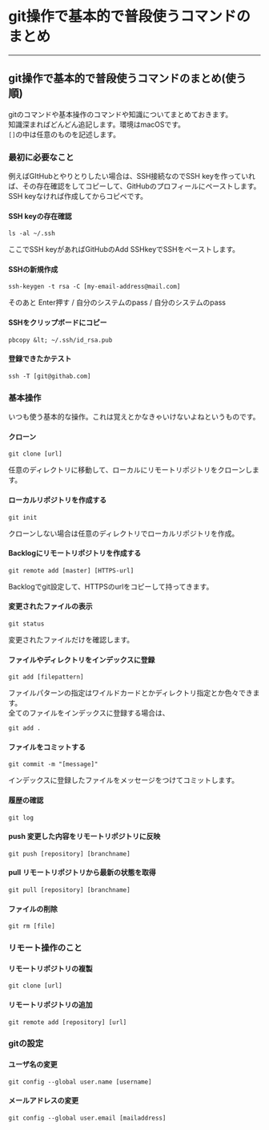 # git操作で基本的で普段使うコマンドのまとめ

- - -




## git操作で基本的で普段使うコマンドのまとめ(使う順)

gitのコマンドや基本操作のコマンドや知識についてまとめておきます。  
知識深まればどんどん追記します。環境はmacOSです。  
`[]`の中は任意のものを記述します。




### 最初に必要なこと

例えばGItHubとやりとりしたい場合は、SSH接続なのでSSH keyを作っていれば、その存在確認をしてコピーして、GitHubのプロフィールにペーストします。
SSH keyなければ作成してからコピペです。


#### SSH keyの存在確認

`ls -al ~/.ssh`

ここでSSH keyがあればGitHubのAdd SSHkeyでSSHをペーストします。


#### SSHの新規作成

`ssh-keygen -t rsa -C [my-email-address@mail.com]`

そのあと Enter押す / 自分のシステムのpass / 自分のシステムのpass


#### SSHをクリップボードにコピー

`pbcopy &lt; ~/.ssh/id_rsa.pub`


#### 登録できたかテスト

`ssh -T [git@githab.com]`




### 基本操作

いつも使う基本的な操作。これは覚えとかなきゃいけないよねというものです。


#### クローン

`git clone [url]`

任意のディレクトリに移動して、ローカルにリモートリポジトリをクローンします。


#### ローカルリポジトリを作成する

`git init`

クローンしない場合は任意のディレクトリでローカルリポジトリを作成。

#### Backlogにリモートリポジトリを作成する

`git remote add [master] [HTTPS-url]`

Backlogでgit設定して、HTTPSのurlをコピーして持ってきます。


#### 変更されたファイルの表示

`git status`

変更されたファイルだけを確認します。


#### ファイルやディレクトリをインデックスに登録

`git add [filepattern]`

ファイルパターンの指定はワイルドカードとかディレクトリ指定とか色々できます。  
全てのファイルをインデックスに登録する場合は、

`git add .`


#### ファイルをコミットする

`git commit -m "[message]"`

インデックスに登録したファイルをメッセージをつけてコミットします。


#### 履歴の確認

`git log`


#### push 変更した内容をリモートリポジトリに反映

`git push [repository] [branchname]`


#### pull リモートリポジトリから最新の状態を取得

`git pull [repository] [branchname]`


#### ファイルの削除

`git rm [file]`




### リモート操作のこと


#### リモートリポジトリの複製

`git clone [url]`


#### リモートリポジトリの追加

`git remote add [repository] [url]`




### gitの設定


#### ユーザ名の変更

`git config --global user.name [username]`


#### メールアドレスの変更

`git config --global user.email [mailaddress]`











